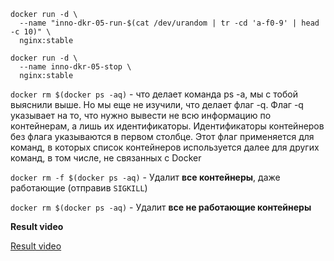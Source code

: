 ```
docker run -d \
  --name "inno-dkr-05-run-$(cat /dev/urandom | tr -cd 'a-f0-9' | head -c 10)" \
  nginx:stable

docker run -d \
  --name inno-dkr-05-stop \
  nginx:stable
```

`docker rm $(docker ps -aq)` - что делает команда ps -a, мы с тобой выяснили выше. Но мы еще не изучили, что делает флаг -q. Флаг -q указывает на то, что нужно вывести не всю информацию по контейнерам, а лишь их идентификаторы. Идентификаторы контейнеров без флага указываются в первом столбце. Этот флаг применяется для команд, в которых список контейнеров используется далее для других команд, в том числе, не связанных с Docker

`docker rm -f $(docker ps -aq)` - Удалит **все контейнеры**, даже работающие (отправив `SIGKILL`)

``docker rm $(docker ps -aq)`` - Удалит **все не работающие контейнеры**

**Result video**

[Result video](../Videos/docker4.mkv)
